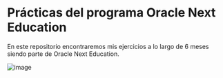# Prácticas del programa Oracle Next Education

En este repositorio encontraremos mis ejercicios a lo largo de 6 meses siendo parte de Oracle Next Education. 

![image](https://user-images.githubusercontent.com/92195194/230744636-db700fb7-040f-420c-ae85-978fccf6af0f.png)
